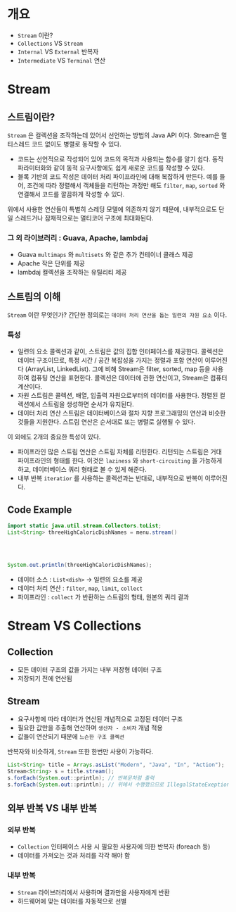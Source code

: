 # 개요

-   `Stream` 이란?
-   `Collections` VS `Stream`
-   `Internal` VS `External` 반복자
-   `Intermediate` VS `Terminal` 연산

# Stream

## 스트림이란?

`Stream` 은 컬렉션을 조작하는데 있어서 선언하는 방법의 Java API 이다. Stream은 멀티스레드 코드 없이도 병렬로 동작할 수 있다.

-   코드는 선언적으로 작성되어 있어 코드의 목적과 사용되는 함수를 알기 쉽다. 동작 파라미터화와 같이 동적 요구사항에도 쉽게 새로운 코드를 작성할 수 있다.
-   블록 기반의 코드 작성은 데이터 처리 파이프라인에 대해 복잡하게 만든다. 예를 들어, 조건에 따라 정렬해서 객체들을 리턴하는 과정만 해도 `filter`, `map`, `sorted` 와 연결해서 코드를 깔끔하게 작성할 수 있다.

위에서 사용한 연산들이 특별히 스레딩 모델에 의존하지 않기 때문에, 내부적으로도 단일 스레드거나 잠재적으로는 멀티코어 구조에 최대화된다.

### 그 외 라이브러리 : Guava, Apache, lambdaj

-   Guava `multimaps` 와 `multisets` 와 같은 추가 컨테이너 클래스 제공
-   Apache 작은 단위를 제공
-   lambdaj 컬렉션을 조작하는 유틸리티 제공

## 스트림의 이해

`Stream` 이란 무엇인가? 간단한 정의로는 `데이터 처리 연산을 돕는 일련의 자원 요소` 이다.

### 특성

-   일련의 요소 콜렉션과 같이, 스트림은 값의 집합 인터페이스를 제공한다. 콜렉션은 데이터 구조이므로, 특정 시간 / 공간 복잡성을 가지는 정렬과 포함 연산이 이루어진다 (ArrayList, LinkedList). 그에 비해 Stream은 filter, sorted, map 등을 사용하여 컴퓨팅 연산을 표현한다. 콜렉션은 데이터에 관한 연산이고, Stream은 컴퓨터 계산이다.
-   자원 스트림은 콜렉션, 배열, 입출력 자원으로부터의 데이터를 사용한다. 정렬된 컬렉션에서 스트림을 생성하면 순서가 유지된다.
-   데이터 처리 연산 스트림은 데이터베이스와 절차 지향 프로그래밍의 연산과 비슷한 것들을 지원한다. 스트림 연산은 순서대로 또는 병렬로 실행될 수 있다.

이 외에도 2개의 중요한 특성이 있다.

-   파이프라인 많은 스트림 연산은 스트림 자체를 리턴한다. 리턴되는 스트림은 거대 파이프라인의 형태를 한다. 이것은 `laziness` 와 `short-circuiting` 을 가능하게 하고, 데이터베이스 쿼리 형태로 볼 수 있게 해준다.
-   내부 반복 `iteratior` 를 사용하는 콜렉션과는 반대로, 내부적으로 반복이 이루어진다.

## Code Example

```java
import static java.util.stream.Collectors.toList;
List<String> threeHighCaloricDishNames = menu.stream() 
																				.filter(dish -> dish.getCalories() > 300) 
																				.map(Dish::getName)
																				.limit(3)
																				.collect(toList());
System.out.println(threeHighCaloricDishNames);
```

-   데이터 소스 : `List<dish>` → 일련의 요소를 제공
-   데이터 처리 연산 : `filter`, `map`, `limit`, `collect`
-   파이프라인 : `collect` 가 반환하는 스트림의 형태, 원본의 쿼리 결과

# Stream VS Collections

## Collection

-   모든 데이터 구조의 값을 가지는 내부 저장형 데이터 구조
-   저장되기 전에 연산됨

## Stream

-   요구사항에 따라 데이터가 연산된 개념적으로 고정된 데이터 구조
-   필요한 값만을 추출해 연산하며 `생산자 - 소비자` 개념 적용
-   값들이 연산되기 때문에 `느슨한 구조 콜렉션`

반복자와 비슷하게, `Stream` 또한 한번만 사용이 가능하다.

```java
List<String> title = Arrays.asList("Modern", "Java", "In", "Action");
Stream<String> s = title.stream();
s.forEach(System.out::println); // 반복문처럼 출력
s.forEach(System.out::println); // 위에서 수행했으므로 IllegalStateExeption 발생
```

## 외부 반복 VS 내부 반복

### 외부 반복

-   `Collection` 인터페이스 사용 시 필요한 사용자에 의한 반복자 (foreach 등)
-   데이터를 가져오는 것과 처리를 각각 해야 함

### 내부 반복

-   `Stream` 라이브러리에서 사용하며 결과만을 사용자에게 반환
-   하드웨어에 맞는 데이터를 자동적으로 선별